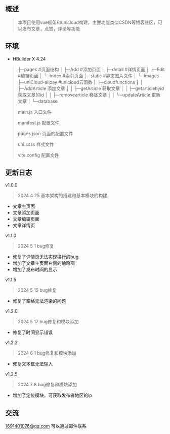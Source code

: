 ## 概述

> 本项目使用vue框架和unicloud构建，主要功能类似CSDN等博客社区，可以发布文章，点赞，评论等功能

## 环境

- HBulider X 4.24

>├─pages     #页面结构
>│  ├─Add     #添加页面
>│  ├─detail    #详情页面
>│  ├─Edit    #编辑页面
>│  └─index   #索引页面
>├─static      #静态图片文件
>│  └─images
>├─uniCloud-alipay  #unicloud云函数
>│  ├─cloudfunctions
>│  │  ├─AddArticle    添加文章
>│  │  ├─getArticle    获取文章
>│  │  ├─getarticlebyid    获取文章的id
>│  │  ├─removearticle  移除文章
>│  │  └─updateArticle   更新文章
>│  └─database
>
>main.js  入口文件
>
>manifest.js  配置文件
>
>pages.json   页面的配置文件
>
>uni.scss 样式文件
>
>vite.config 配置文件

## 更新日志

v1.0.0

>2024 4 25
> 基本架构的搭建和基本模块的构建

- 文章主页面
- 文章添加页面
- 文章编辑页面
- 文章详情页

v1.1.0
>2024 5 1
> bug修复

- 修复了详情页无法实现换行的bug
- 增加了文章主页面右侧的缩略图
- 增加了发布时间的显示

v1.1.5
>2024 5 15
>bug修复

- 修复了空格无法渲染的问题

v1.2.0
>2024 5 17
> bug修复和模块添加

- 修复了时间显示错误

v1.2.2
>2024 6 1
>bug修复和模块添加

- 修复文本框无法输入

v1.2.5
>2024 7 8
>bug修复和模块添加

- 增加了定位模块，可获取发布者地区的ip

## 交流

1691401076@qq.com   可以通过邮件联系


